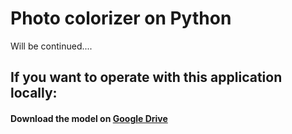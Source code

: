 # Photo colorizer on Python
Will be continued....

## If you want to operate with this application locally:
#### Download the model on [Google Drive](https://drive.google.com/file/d/1Ck_NpfHuTLKITP1l2mRItxjHHOcmeuLp/view?usp=sharing)
    
